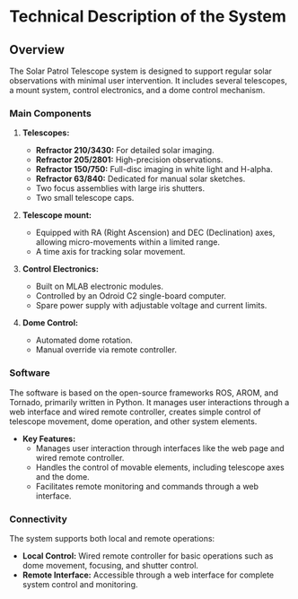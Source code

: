 # Technical Description of the System

## Overview

The Solar Patrol Telescope system is designed to support regular solar observations with minimal user intervention. It includes several telescopes, a mount system, control electronics, and a dome control mechanism.

### Main Components

1. **Telescopes:**

   - **Refractor 210/3430:** For detailed solar imaging.
   - **Refractor 205/2801:** High-precision observations.
   - **Refractor 150/750:** Full-disc imaging in white light and H-alpha.
   - **Refractor 63/840:** Dedicated for manual solar sketches.
   - Two focus assemblies with large iris shutters.
   - Two small telescope caps.

2. **Telescope mount:**

   - Equipped with RA (Right Ascension) and DEC (Declination) axes, allowing  micro-movements within a limited range.
   - A time axis for tracking solar movement.

3. **Control Electronics:**

   - Built on MLAB electronic modules.
   - Controlled by an Odroid C2 single-board computer.
   - Spare power supply with adjustable voltage and current limits.

4. **Dome Control:**

   - Automated dome rotation.
   - Manual override via remote controller.

### Software

The software is based on the open-source frameworks ROS, AROM, and Tornado, primarily written in Python. It manages user interactions through a web interface and wired remote controller, creates simple control of telescope movement, dome operation, and other system elements.

- **Key Features:**
  - Manages user interaction through interfaces like the web page and wired remote controller.
  - Handles the control of movable elements, including telescope axes and the dome.
  - Facilitates remote monitoring and commands through a web interface.

### Connectivity

The system supports both local and remote operations:

- **Local Control:** Wired remote controller for basic operations such as dome movement, focusing, and shutter control.
- **Remote Interface:** Accessible through a web interface for complete system control and monitoring.

##

